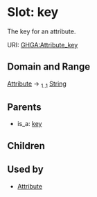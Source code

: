 
# Slot: key


The key for an attribute.

URI: [GHGA:Attribute_key](https://w3id.org/GHGA/Attribute_key)


## Domain and Range

[Attribute](Attribute.md) &#8594;  <sub>1..1</sub> [String](types/String.md)

## Parents

 *  is_a: [key](key.md)

## Children


## Used by

 * [Attribute](Attribute.md)

